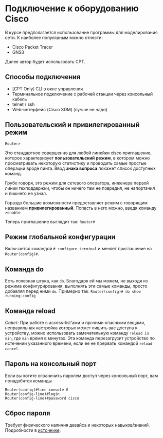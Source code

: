 # Подключение к оборудованию Cisco

В курсе предполагается использование программы для моделирования сети. К наиболее популярным можно отнести:

* Cisco Packet Tracer
* GNS3

Далее автор будет использовать CPT.

## Способы подключения
* [CPT Only] CLI в окне управления
* Терминальное подключение с рабочей станции через консольный кабель
* telnet / ssh
* Web-интерфейс (Cisco SDM) (лучше не надо)

## Пользовательский и привилегированный режим
`Router>`

Это стандартное совершенно для любой линейки cisco приглашение, которое характеризует **пользовательский режим**, в котором можно просматривать некоторую статистику и проводить самые простые операции вроде пинга. Ввод **знака вопроса** покажет список доступных команд.

Грубо говоря, это режим для сетевого оператора, инженера первой линии техподдержки, чтобы он ничего там не повредил, не напортачил и лишнего не узнал.

Гораздо большие возможности предоставляет режим с говорящим названием **привилегированный**. Попасть в него можно, введя команду
`>enable`

Теперь приглашение выглядит так:
`Router#`

## Режим глобальной конфигурации
Включается командой `# configure terminal` и меняет приглашение на `Router(config)#`.

## Команда do
Есть полезная штука, как `do`. Благодаря ей мы можем, не выходя из режима конфигурирования, выполнять эти самые команды, просто добавляя перед ними `do`. Примерно так:
`Router(config)# do show running-config`

## Команда reload
*Совет:* При работе с access-list'ами и прочими опасными вещами, неправильная настройка которых может лишить вас доступа к устройству, можно использовать замечательную команду `reload in min`, где `min` время в минутах. Эта команда перезагрузит устройство по истечении указанного времени, если ее не прервать командой `reload cancel`.

## Пароль на консольный порт
Если вы хотите ограничить паролем доступ через консольный порт, вам понадобятся команды

```
Router(config)#line console 0
Router(config-line)#login
Router(config-line)#password cisco
```

## Сброс пароля
Требует физического наличия девайса и некоторых навыков/знаний. Подробности в [источнике](http://linkmeup.ru/blog/12.html).